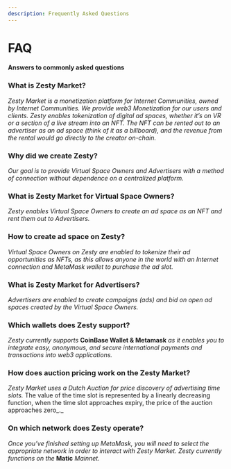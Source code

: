 ```yaml
---
description: Frequently Asked Questions
---
```


# FAQ

#### Answers to commonly asked questions

### What is Zesty Market?

_Zesty Market is a monetization platform for Internet Communities, owned by Internet Communities. We provide web3 Monetization for our users and clients. Zesty enables tokenization of digital ad spaces, whether it’s on VR or a section of a live stream into an NFT. The NFT can be rented out to an advertiser as an ad space (think of it as a billboard), and the revenue from the rental would go directly to the creator on-chain._

### Why did we create Zesty?

_Our goal is to provide Virtual Space Owners and Advertisers with a method of connection without dependence on a centralized platform._

### What is Zesty Market for Virtual Space Owners?

_Zesty enables Virtual Space Owners to create an ad space as an NFT and rent them out to Advertisers._

### How to create ad space on Zesty?

_Virtual Space Owners on Zesty are enabled to tokenize their ad opportunities as NFTs, as this allows anyone in the world with an Internet connection and MetaMask wallet to purchase the ad slot._

### What is Zesty Market for Advertisers?

_Advertisers are enabled to create campaigns (ads) and bid on open ad spaces created by the Virtual Space Owners._

### **Which wallets does Zesty support?**

_Zesty currently supports_ **CoinBase Wallet & Metamask** _as it enables you to integrate easy, anonymous, and secure international payments and transactions into web3 applications._

### How does auction pricing work on the Zesty Market?

_Zesty Market uses a Dutch Auction for price discovery of advertising time slots._ The value of the time slot is represented by a linearly decreasing function, when the time slot approaches expiry, the price of the auction approaches zero_._

### On which network does Zesty operate?

_Once you’ve finished setting up MetaMask, you will need to select the appropriate network in order to interact with Zesty Market. Zesty currently functions on the_ **Matic** _Mainnet._
